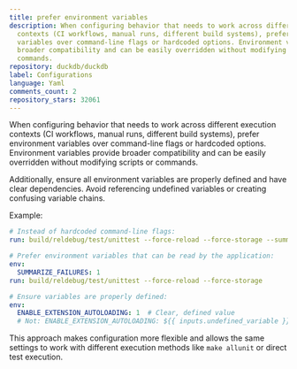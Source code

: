 ```yaml
---
title: prefer environment variables
description: When configuring behavior that needs to work across different execution
  contexts (CI workflows, manual runs, different build systems), prefer environment
  variables over command-line flags or hardcoded options. Environment variables provide
  broader compatibility and can be easily overridden without modifying scripts or
  commands.
repository: duckdb/duckdb
label: Configurations
language: Yaml
comments_count: 2
repository_stars: 32061
---
```


When configuring behavior that needs to work across different execution contexts (CI workflows, manual runs, different build systems), prefer environment variables over command-line flags or hardcoded options. Environment variables provide broader compatibility and can be easily overridden without modifying scripts or commands.

Additionally, ensure all environment variables are properly defined and have clear dependencies. Avoid referencing undefined variables or creating confusing variable chains.

Example:
```yaml
# Instead of hardcoded command-line flags:
run: build/reldebug/test/unittest --force-reload --force-storage --summarize-failures

# Prefer environment variables that can be read by the application:
env:
  SUMMARIZE_FAILURES: 1
run: build/reldebug/test/unittest --force-reload --force-storage

# Ensure variables are properly defined:
env:
  ENABLE_EXTENSION_AUTOLOADING: 1  # Clear, defined value
  # Not: ENABLE_EXTENSION_AUTOLOADING: ${{ inputs.undefined_variable }}
```

This approach makes configuration more flexible and allows the same settings to work with different execution methods like `make allunit` or direct test execution.